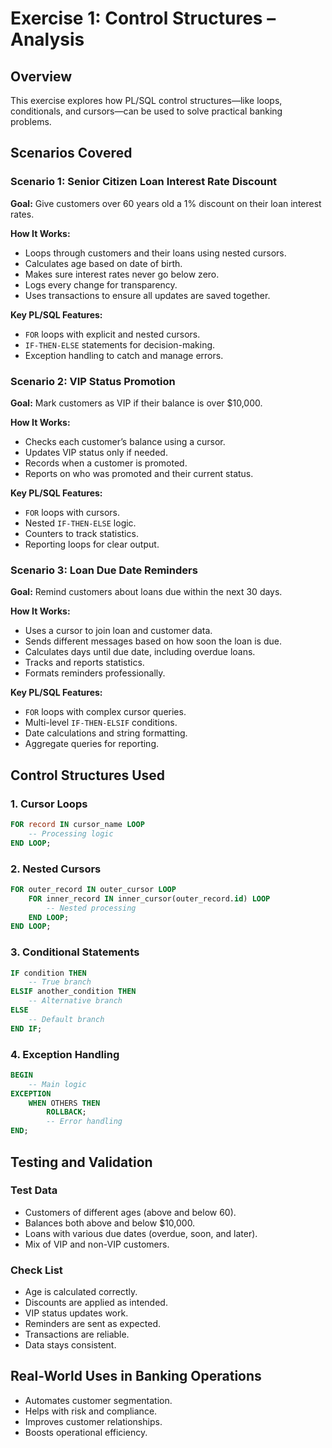 # Exercise 1: Control Structures – Analysis

## Overview
This exercise explores how PL/SQL control structures—like loops, conditionals, and cursors—can be used to solve practical banking problems.

## Scenarios Covered

### Scenario 1: Senior Citizen Loan Interest Rate Discount
**Goal:** Give customers over 60 years old a 1% discount on their loan interest rates.

**How It Works:**
- Loops through customers and their loans using nested cursors.
- Calculates age based on date of birth.
- Makes sure interest rates never go below zero.
- Logs every change for transparency.
- Uses transactions to ensure all updates are saved together.

**Key PL/SQL Features:**
- `FOR` loops with explicit and nested cursors.
- `IF-THEN-ELSE` statements for decision-making.
- Exception handling to catch and manage errors.


### Scenario 2: VIP Status Promotion
**Goal:** Mark customers as VIP if their balance is over $10,000.

**How It Works:**
- Checks each customer’s balance using a cursor.
- Updates VIP status only if needed.
- Records when a customer is promoted.
- Reports on who was promoted and their current status.

**Key PL/SQL Features:**
- `FOR` loops with cursors.
- Nested `IF-THEN-ELSE` logic.
- Counters to track statistics.
- Reporting loops for clear output.

### Scenario 3: Loan Due Date Reminders
**Goal:** Remind customers about loans due within the next 30 days.

**How It Works:**
- Uses a cursor to join loan and customer data.
- Sends different messages based on how soon the loan is due.
- Calculates days until due date, including overdue loans.
- Tracks and reports statistics.
- Formats reminders professionally.

**Key PL/SQL Features:**
- `FOR` loops with complex cursor queries.
- Multi-level `IF-THEN-ELSIF` conditions.
- Date calculations and string formatting.
- Aggregate queries for reporting.


## Control Structures Used

### 1. Cursor Loops
```sql
FOR record IN cursor_name LOOP
    -- Processing logic
END LOOP;
```

### 2. Nested Cursors
```sql
FOR outer_record IN outer_cursor LOOP
    FOR inner_record IN inner_cursor(outer_record.id) LOOP
        -- Nested processing
    END LOOP;
END LOOP;
```

### 3. Conditional Statements
```sql
IF condition THEN
    -- True branch
ELSIF another_condition THEN
    -- Alternative branch
ELSE
    -- Default branch
END IF;
```

### 4. Exception Handling
```sql
BEGIN
    -- Main logic
EXCEPTION
    WHEN OTHERS THEN
        ROLLBACK;
        -- Error handling
END;
```

## Testing and Validation

### Test Data
- Customers of different ages (above and below 60).
- Balances both above and below $10,000.
- Loans with various due dates (overdue, soon, and later).
- Mix of VIP and non-VIP customers.

### Check List
- Age is calculated correctly.
- Discounts are applied as intended.
- VIP status updates work.
- Reminders are sent as expected.
- Transactions are reliable.
- Data stays consistent.

## Real-World Uses in Banking Operations
- Automates customer segmentation.
- Helps with risk and compliance.
- Improves customer relationships.
- Boosts operational efficiency.